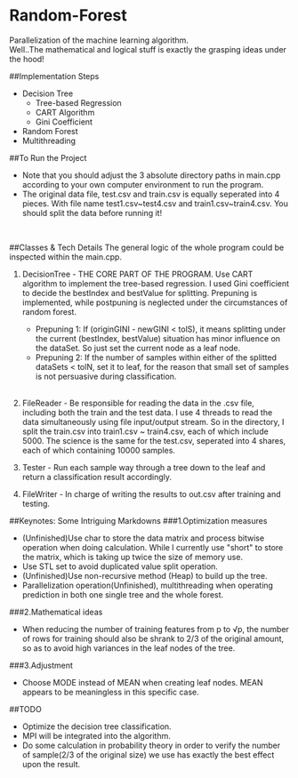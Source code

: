 Random-Forest
=============

Parallelization of the machine learning algorithm.</br>
Well..The mathematical and logical stuff is exactly the grasping ideas under the hood!

##Implementation Steps
* Decision Tree
	* Tree-based Regression
	* CART Algorithm
	* Gini Coefficient 
* Random Forest
* Multithreading

##To Run the Project
* Note that you should adjust the 3 absolute directory paths in main.cpp according to your own computer environment to run the program.
* The original data file, test.csv and train.csv is equally seperated into 4 pieces. With file name test1.csv~test4.csv and train1.csv~train4.csv. You should split the data before running it!
</br>

##Classes & Tech Details
The general logic of the whole program could be inspected within the main.cpp. 

1. DecisionTree - THE CORE PART OF THE PROGRAM. Use CART algorithm to implement the tree-based regression. I used Gini coefficient to decide the bestIndex and bestValue for splitting. Prepuning is implemented, while postpuning is neglected under the circumstances of random forest. 
	* Prepuning 1: If (originGINI - newGINI < tolS), it means splitting under the current (bestIndex, bestValue) situation has minor influence on the dataSet. So just set the current node as a leaf node.
	* Prepuning 2: If the number of samples within either of the splitted dataSets < tolN, set it to leaf, for the reason that small set of samples is not persuasive during classification.</br></br>	
						  			
2. FileReader - Be responsible for reading the data in the .csv file, including both the train and the test data. I use 4 threads to read the data simultaneously using file input/output stream. So in the directory, I split the train.csv into train1.csv ~ train4.csv, each of which include 5000. The science is the same for the test.csv, seperated into 4 shares, each of which containing 10000 samples.

3. Tester - Run each sample way through a tree down to the leaf and return a classification result accordingly.

4. FileWriter - In charge of writing the results to out.csv after training and testing. 


##Keynotes: Some Intriguing Markdowns
###1.Optimization measures
* (Unfinished)Use char to store the data matrix and process bitwise operation when doing calculation. While I currently use "short" to store the matrix, which is taking up twice the size of memory use.
* Use STL set to avoid duplicated value split operation.
* (Unfinished)Use non-recursive method (Heap) to build up the tree.
* Parallelization operation(Unfinished), multithreading when operating prediction in both one single tree and the whole forest.

###2.Mathematical ideas
* When reducing the number of training features from p to √p, the number of rows for training should also be shrank to 2/3 of the original amount, so as to avoid high variances in the leaf nodes of the tree.

###3.Adjustment
* Choose MODE instead of MEAN when creating leaf nodes. MEAN appears to be meaningless in this specific case. 

##TODO
* Optimize the decision tree classification.
* MPI will be integrated into the algorithm. 
* Do some calculation in probability theory in order to verify the number of sample(2/3 of the original size) we use has exactly the best effect upon the result. 